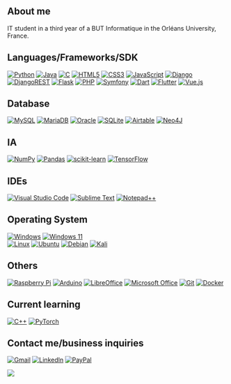## About me
IT student in a third year of a BUT Informatique in the Orléans University, France.

## Languages/Frameworks/SDK
[![Python](https://img.shields.io/badge/python-3670A0?style=for-the-badge&logo=python&logoColor=ffdd54)](https://en.wikipedia.org/wiki/Python_(programming_language))
[![Java](https://img.shields.io/badge/java-%23ED8B00.svg?style=for-the-badge&logo=java&logoColor=white)]()
[![C](https://img.shields.io/badge/c-%2300599C.svg?style=for-the-badge&logo=c&logoColor=white)]()
[![HTML5](https://img.shields.io/badge/html5-%23E34F26.svg?style=for-the-badge&logo=html5&logoColor=white)]()
[![CSS3](https://img.shields.io/badge/css3-%231572B6.svg?style=for-the-badge&logo=css3&logoColor=white)]()
[![JavaScript](https://img.shields.io/badge/javascript-%23323330.svg?style=for-the-badge&logo=javascript&logoColor=%23F7DF1E)]()
[![Django](https://img.shields.io/badge/django-%23092E20.svg?style=for-the-badge&logo=django&logoColor=white)]()
[![DjangoREST](https://img.shields.io/badge/DJANGO-REST-ff1709?style=for-the-badge&logo=django&logoColor=white&color=ff1709&labelColor=gray)]()
[![Flask](https://img.shields.io/badge/flask-%23000.svg?style=for-the-badge&logo=flask&logoColor=white)]()
[![PHP](https://img.shields.io/badge/php-%23777BB4.svg?style=for-the-badge&logo=php&logoColor=white)]()
[![Symfony](https://img.shields.io/badge/symfony-%23000000.svg?style=for-the-badge&logo=symfony&logoColor=white)]()
[![Dart](https://img.shields.io/badge/dart-%230175C2.svg?style=for-the-badge&logo=dart&logoColor=white)]()
[![Flutter](https://img.shields.io/badge/Flutter-%2302569B.svg?style=for-the-badge&logo=Flutter&logoColor=white)]()
[![Vue.js](https://img.shields.io/badge/vuejs-%2335495e.svg?style=for-the-badge&logo=vuedotjs&logoColor=%234FC08D)]()

## Database
[![MySQL](https://img.shields.io/badge/mysql-%2300f.svg?style=for-the-badge&logo=mysql&logoColor=white)]()
[![MariaDB](https://img.shields.io/badge/MariaDB-003545?style=for-the-badge&logo=mariadb&logoColor=white)]()
[![Oracle](https://img.shields.io/badge/Oracle-F80000?style=for-the-badge&logo=oracle&logoColor=white)]()
[![SQLite](https://img.shields.io/badge/sqlite-%2307405e.svg?style=for-the-badge&logo=sqlite&logoColor=white)]()
[![Airtable](https://img.shields.io/badge/Airtable-18BFFF?style=for-the-badge&logo=Airtable&logoColor=white)]()
[![Neo4J](https://img.shields.io/badge/Neo4j-008CC1?style=for-the-badge&logo=neo4j&logoColor=white)]()

## IA
[![NumPy](https://img.shields.io/badge/numpy-%23013243.svg?style=for-the-badge&logo=numpy&logoColor=white)]()
[![Pandas](https://img.shields.io/badge/pandas-%23150458.svg?style=for-the-badge&logo=pandas&logoColor=white)]()
[![scikit-learn](https://img.shields.io/badge/scikit--learn-%23F7931E.svg?style=for-the-badge&logo=scikit-learn&logoColor=white)]()
[![TensorFlow](https://img.shields.io/badge/TensorFlow-%23FF6F00.svg?style=for-the-badge&logo=TensorFlow&logoColor=white)]()

## IDEs
[![Visual Studio Code](https://img.shields.io/badge/Visual%20Studio%20Code-0078d7.svg?style=for-the-badge&logo=visual-studio-code&logoColor=white)]()
[![Sublime Text](https://img.shields.io/badge/sublime_text-%23575757.svg?style=for-the-badge&logo=sublime-text&logoColor=important)]()
[![Notepad++](https://img.shields.io/badge/Notepad++-90E59A.svg?style=for-the-badge&logo=notepad%2b%2b&logoColor=black)]()

## Operating System
[![Windows](https://img.shields.io/badge/Windows-0078D6?style=for-the-badge&logo=windows&logoColor=white)]()
[![Windows 11](https://img.shields.io/badge/Windows%2011-%230079d5.svg?style=for-the-badge&logo=Windows%2011&logoColor=white)]()
<br>
[![Linux](https://img.shields.io/badge/Linux-FCC624?style=for-the-badge&logo=linux&logoColor=black)]()
[![Ubuntu](https://img.shields.io/badge/Ubuntu-E95420?style=for-the-badge&logo=ubuntu&logoColor=white)]()
[![Debian](https://img.shields.io/badge/Debian-D70A53?style=for-the-badge&logo=debian&logoColor=white)]()
[![Kali](https://img.shields.io/badge/Kali-268BEE?style=for-the-badge&logo=kalilinux&logoColor=white)]()

## Others
[![Raspberry Pi](https://img.shields.io/badge/-RaspberryPi-C51A4A?style=for-the-badge&logo=Raspberry-Pi)]()
[![Arduino](https://img.shields.io/badge/-Arduino-00979D?style=for-the-badge&logo=Arduino&logoColor=white)]()
[![LibreOffice](https://img.shields.io/badge/LibreOffice-%2318A303?style=for-the-badge&logo=LibreOffice&logoColor=white)]()
[![Microsoft Office](https://img.shields.io/badge/Microsoft_Office-D83B01?style=for-the-badge&logo=microsoft-office&logoColor=white)]()
[![Git](https://img.shields.io/badge/git-%23F05033.svg?style=for-the-badge&logo=git&logoColor=white)]()
[![Docker](https://img.shields.io/badge/docker-%230db7ed.svg?style=for-the-badge&logo=docker&logoColor=white)]()

## Current learning
[![C++](https://img.shields.io/badge/c++-%2300599C.svg?style=for-the-badge&logo=c%2B%2B&logoColor=white)]()
[![PyTorch](https://img.shields.io/badge/PyTorch-%23EE4C2C.svg?style=for-the-badge&logo=PyTorch&logoColor=white)]()

## Contact me/business inquiries
[![Gmail](https://img.shields.io/badge/Gmail-D14836?style=for-the-badge&logo=gmail&logoColor=white)](mailto:constantinloszach@gmail.com)
[![LinkedIn](https://img.shields.io/badge/linkedin-%230077B5.svg?style=for-the-badge&logo=linkedin&logoColor=white)](https://www.linkedin.com/in/constantin-loszach/)
[![PayPal](https://img.shields.io/badge/PayPal-00457C?style=for-the-badge&logo=paypal&logoColor=white)](https://paypal.me/constantinloszach?country.x=FR&locale.x=fr_FR)


[![](https://visitcount.itsvg.in/api?id=closzach&icon=5&color=11)](https://visitcount.itsvg.in)
